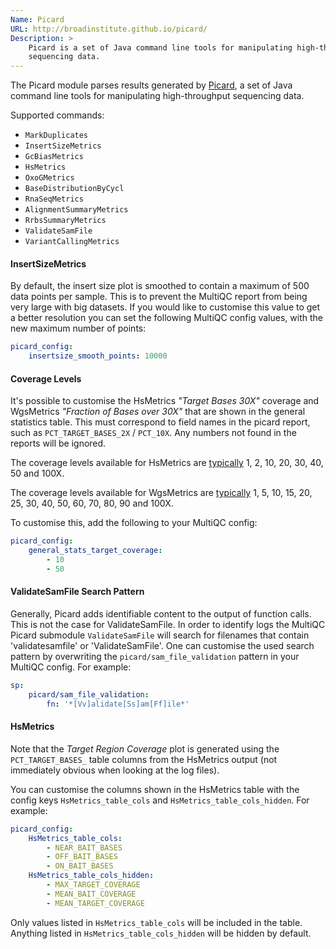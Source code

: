 ```yaml
---
Name: Picard
URL: http://broadinstitute.github.io/picard/
Description: >
    Picard is a set of Java command line tools for manipulating high-throughput
    sequencing data.
---
```


The Picard module parses results generated by
[Picard](http://broadinstitute.github.io/picard/),
a set of Java command line tools for manipulating high-throughput
sequencing data.

Supported commands:

* `MarkDuplicates`
* `InsertSizeMetrics`
* `GcBiasMetrics`
* `HsMetrics`
* `OxoGMetrics`
* `BaseDistributionByCycl`
* `RnaSeqMetrics`
* `AlignmentSummaryMetrics`
* `RrbsSummaryMetrics`
* `ValidateSamFile`
* `VariantCallingMetrics`

#### InsertSizeMetrics
By default, the insert size plot is smoothed to contain a maximum of 500 data points per sample.
This is to prevent the MultiQC report from being very large with big datasets.
If you would like to customise this value to get a better resolution you can set the following
MultiQC config values, with the new maximum number of points:
```yaml
picard_config:
    insertsize_smooth_points: 10000
```

#### Coverage Levels
It's possible to customise the HsMetrics _"Target Bases 30X"_ coverage and
WgsMetrics _"Fraction of Bases over 30X"_ that are
shown in the general statistics table. This must correspond to field names in the
picard report, such as `PCT_TARGET_BASES_2X` / `PCT_10X`. Any numbers not found in the
reports will be ignored.

The coverage levels available for HsMetrics are
[typically](http://broadinstitute.github.io/picard/picard-metric-definitions.html#HsMetrics)
1, 2, 10, 20, 30, 40, 50 and 100X.

The coverage levels available for WgsMetrics are
[typically](http://broadinstitute.github.io/picard/picard-metric-definitions.html#CollectWgsMetrics.WgsMetrics)
1, 5, 10, 15, 20, 25, 30, 40, 50, 60, 70, 80, 90 and 100X.

To customise this, add the following to your MultiQC config:

```yaml
picard_config:
    general_stats_target_coverage:
        - 10
        - 50
```

#### ValidateSamFile Search Pattern
Generally, Picard adds identifiable content to the output of function calls. This is not the case for ValidateSamFile. In order to identify logs the MultiQC Picard submodule `ValidateSamFile` will search for filenames that contain 'validatesamfile' or 'ValidateSamFile'. One can customise the used search pattern by overwriting the `picard/sam_file_validation` pattern in your MultiQC config. For example:

```yaml
sp:
    picard/sam_file_validation:
        fn: '*[Vv]alidate[Ss]am[Ff]ile*'
```

#### HsMetrics

Note that the _Target Region Coverage_ plot is generated using the `PCT_TARGET_BASES_` table columns from the HsMetrics output (not immediately obvious when looking at the log files).

You can customise the columns shown in the HsMetrics table with the config keys `HsMetrics_table_cols` and `HsMetrics_table_cols_hidden`. For example:

```yaml
picard_config:
    HsMetrics_table_cols:
        - NEAR_BAIT_BASES
        - OFF_BAIT_BASES
        - ON_BAIT_BASES
    HsMetrics_table_cols_hidden:
        - MAX_TARGET_COVERAGE
        - MEAN_BAIT_COVERAGE
        - MEAN_TARGET_COVERAGE
```

Only values listed in `HsMetrics_table_cols` will be included in the table.
Anything listed in `HsMetrics_table_cols_hidden` will be hidden by default.
